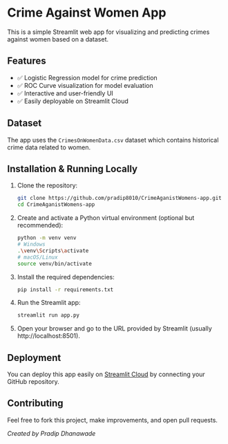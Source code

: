 # Crime Against Women App

This is a simple Streamlit web app for visualizing and predicting crimes against women based on a dataset.

## Features

- ✅ Logistic Regression model for crime prediction  
- ✅ ROC Curve visualization for model evaluation  
- ✅ Interactive and user-friendly UI  
- ✅ Easily deployable on Streamlit Cloud  

## Dataset

The app uses the `CrimesOnWomenData.csv` dataset which contains historical crime data related to women.

## Installation & Running Locally

1. Clone the repository:

    ```bash
    git clone https://github.com/pradip8010/CrimeAganistWomens-app.git
    cd CrimeAganistWomens-app
    ```

2. Create and activate a Python virtual environment (optional but recommended):

    ```bash
    python -m venv venv
    # Windows
    .\venv\Scripts\activate
    # macOS/Linux
    source venv/bin/activate
    ```

3. Install the required dependencies:

    ```bash
    pip install -r requirements.txt
    ```

4. Run the Streamlit app:

    ```bash
    streamlit run app.py
    ```

5. Open your browser and go to the URL provided by Streamlit (usually http://localhost:8501).

## Deployment

You can deploy this app easily on [Streamlit Cloud](https://streamlit.io/cloud) by connecting your GitHub repository.

## Contributing

Feel free to fork this project, make improvements, and open pull requests.



*Created by Pradip Dhanawade*
